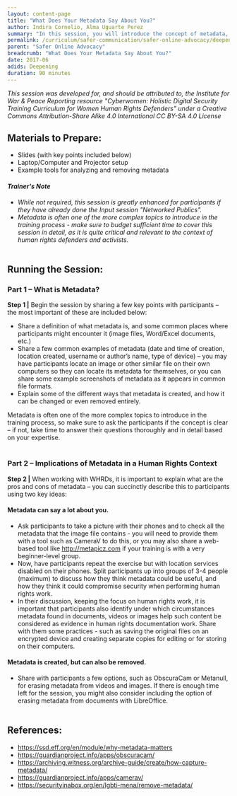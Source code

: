 ```yaml
---
layout: content-page
title: "What Does Your Metadata Say About You?"
author: Indira Cornelio, Alma Uguarte Perez
summary: "In this session, you will introduce the concept of metadata, and the importance of being aware of the metadata present in different kinds of content – especially while conducting sensitive human rights work."
permalink: /curriculum/safer-communication/safer-online-advocacy/deepening/what-does-your-metadata-say-about-you/
parent: "Safer Online Advocacy"
breadcrumb: "What Does Your Metadata Say About You?"
date: 2017-06
adids: Deepening
duration: 90 minutes
---
```

*This session was developed for, and should be attributed to, the Institute for War & Peace Reporting resource "Cyberwomen: Holistic Digital Security Training Curriculum for Women Human Rights Defenders" under a Creative Commons Attribution-Share Alike 4.0 International CC BY-SA 4.0 License*

## Materials to Prepare: 
- Slides (with key points included below)
- Laptop/Computer and Projector setup
- Example tools for analyzing and removing metadata

#### *Trainer's Note*
- *While not required, this session is greatly enhanced for participants if they have already done the Input session "Networked Publics".*
- *Metadata is often one of the more complex topics to introduce in the training process - make sure to budget sufficient time to cover this session in detail, as it is quite critical and relevant to the context of human rights defenders and activists.*
<br><br>

## Running the Session:

### Part 1 – What is Metadata?
**Step 1 |** Begin the session by sharing a few key points with participants – the most important of these are included below: 
- Share a definition of what metadata is, and some common places where participants might encounter it (image files, Word/Excel documents, etc.)
- Share a few common examples of metadata (date and time of creation, location created, username or author’s name, type of device) – you may have participants locate an image or other similar file on their own computers so they can locate its metadata for themselves, or you can share some example screenshots of metadata as it appears in common file formats.
- Explain some of the different ways that metadata is created, and how it can be changed or even removed entirely.

Metadata is often one of the more complex topics to introduce in the training process, so make sure to ask the participants if the concept is clear – if not, take time to answer their questions thoroughly and in detail based on your expertise.
<br><br>
	
### Part 2 – Implications of Metadata in a Human Rights Context
**Step 2 |** When working with WHRDs, it is important to explain what are the pros and cons of metadata – you can succinctly describe this to participants using two key ideas:

#### Metadata can say a lot about you.
- Ask participants to take a picture with their phones and to check all the metadata that the image file contains - you will need to provide them with a tool such as CameraV to do this, or you may also share a web-based tool like http://metapicz.com if your training is with a very beginner-level group.
- Now, have participants repeat the exercise but with location services disabled on their phones. Split participants up into groups of 3-4 people (maximum) to discuss how they think metadata could be useful, and how they think it could compromise security when performing human rights work.
- In their discussion, keeping the focus on human rights work, it is important that participants also identify under which circumstances metadata found in documents, videos or images help such content be considered as evidence in human rights documentation work. Share with them some practices - such as saving the original files on an encrypted device and creating separate copies for editing or for storing on their computers.

#### Metadata is created, but can also be removed.
- Share with participants a few options, such as ObscuraCam or Metanull, for erasing metadata from videos and images. If there is enough time left for the session, you might also consider including the option of erasing metadata from documents with LibreOffice.
<br><br>

## References:
- <a href="https://ssd.eff.org/en/module/why-metadata-matters">https://ssd.eff.org/en/module/why-metadata-matters</a>
- <a href="https://guardianproject.info/apps/obscuracam/">https://guardianproject.info/apps/obscuracam/</a>
- <a href="https://archiving.witness.org/archive-guide/create/how-capture-metadata/">https://archiving.witness.org/archive-guide/create/how-capture-metadata/</a>
- <a href="https://guardianproject.info/apps/camerav/">https://guardianproject.info/apps/camerav/</a>
- <a href="https://securityinabox.org/en/lgbti-mena/remove-metadata/">https://securityinabox.org/en/lgbti-mena/remove-metadata/</a>


